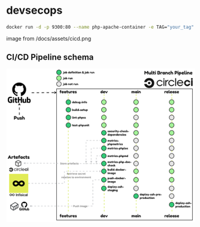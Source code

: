 # devsecops

```bash
docker run -d -p 9300:80 --name php-apache-container -e TAG="your_tag" -e GIT_COMMIT="your_commit_hash" -e GIT_URL="your_git_url" -v ./volume/database:/var/www/html/database devsecops:1.0.0
```

image from /docs/assets/cicd.png

## CI/CD Pipeline schema

![CI/CD Pipeline](/docs/assets/cicdv2.png)